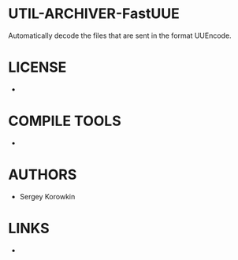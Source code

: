 UTIL-ARCHIVER-FastUUE
=====================

Automatically decode the files that are sent in the format UUEncode.

LICENSE
===============
* 

COMPILE TOOLS
===============
* 
 
AUTHORS
===============
* Sergey Korowkin

LINKS
===============
* 


